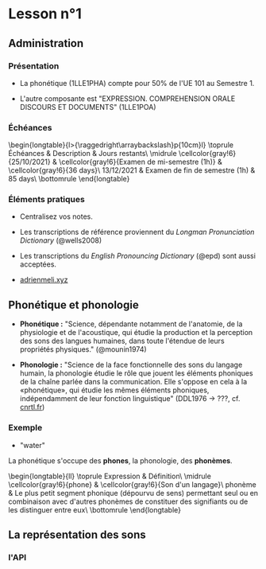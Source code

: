 # Lesson n°1



## Administration

### Présentation

* La phonétique (1LLE1PHA) compte pour 50% de l'UE 101 au Semestre 1.

* L'autre composante est "EXPRESSION. COMPREHENSION ORALE DISCOURS ET DOCUMENTS" (1LLE1POA) 



### Échéances


\begin{longtable}{l>{\raggedright\arraybackslash}p{10cm}l}
\toprule
Échéances & Description & Jours restants\\
\midrule
\cellcolor{gray!6}{25/10/2021} & \cellcolor{gray!6}{Examen de mi-semestre (1h)} & \cellcolor{gray!6}{36 days}\\
13/12/2021 & Examen de fin de semestre (1h) & 85 days\\
\bottomrule
\end{longtable}



### Éléments pratiques

* Centralisez vos notes.

* Les transcriptions de référence proviennent du *Longman Pronunciation Dictionary* (@wells2008)

* Les transcriptions du *English Pronouncing Dictionary*  (@epd) sont aussi acceptées. 

* [adrienmeli.xyz](htps://adrienmeli.xyz)



## Phonétique et phonologie

* **Phonétique :** "Science, dépendante notamment de l'anatomie, de la physiologie et de l'acoustique, qui étudie la production et la perception des sons des langues humaines, dans toute l'étendue de leurs propriétés physiques." (@mounin1974)

* **Phonologie :** "Science de la face fonctionnelle des sons du langage humain, la phonologie étudie le rôle que jouent les éléments phoniques de la chaîne parlée dans la communication. Elle s'oppose en cela à la «phonétique», qui étudie les mêmes éléments phoniques, indépendamment de leur fonction linguistique" (DDL1976 -> ???, cf. [cnrtl.fr](https://www.cnrtl.fr/definition/phonologie))
 


### Exemple

* "water"



La phonétique s'occupe des **phones**, la phonologie, des **phonèmes**.


\begin{longtable}{ll}
\toprule
Expression & Définition\\
\midrule
\cellcolor{gray!6}{phone} & \cellcolor{gray!6}{Son d'un langage}\\
phonème & Le plus petit segment phonique (dépourvu de sens) permettant seul ou en combinaison avec d'autres phonèmes de constituer des signifiants ou de les distinguer entre eux\\
\bottomrule
\end{longtable}



## La représentation des sons

### l'API



 
 
